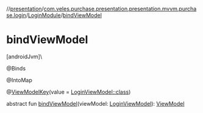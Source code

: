 //[presentation](../../../index.md)/[com.veles.purchase.presentation.presentation.mvvm.purchase.login](../index.md)/[LoginModule](index.md)/[bindViewModel](bind-view-model.md)

# bindViewModel

[androidJvm]\

@Binds

@IntoMap

@[ViewModelKey](../../com.veles.purchase.presentation.di.annotation.mapkey/-view-model-key/index.md)(value = [LoginViewModel::class](../-login-view-model/index.md))

abstract fun [bindViewModel](bind-view-model.md)(viewModel: [LoginViewModel](../-login-view-model/index.md)): [ViewModel](https://developer.android.com/reference/kotlin/androidx/lifecycle/ViewModel.html)
